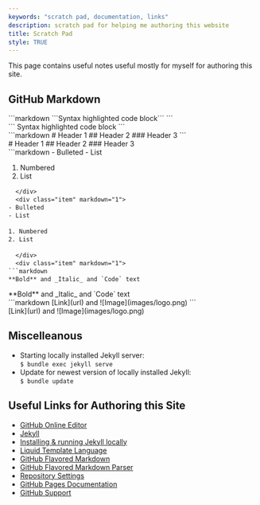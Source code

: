 ```yaml
---
keywords: "scratch pad, documentation, links"
description: scratch pad for helping me authoring this website
title: Scratch Pad
style: TRUE
---
```


This page contains useful notes useful mostly for myself for authoring
this site.

## GitHub Markdown

<div class="md-container">
  <div class="item" markdown="1">
```markdown
```Syntax highlighted code block```
```
  </div>
  <div class="item" markdown="1">
```
Syntax highlighted code block
```
  </div>
  <div class="item" markdown="1">
```markdown
# Header 1
## Header 2
### Header 3
```
  </div>
  <div class="item" markdown="1">
# Header 1
## Header 2
### Header 3
  </div>
  <div class="item" markdown="1">
```markdown
- Bulleted
- List

1. Numbered
2. List
```
  </div>
  <div class="item" markdown="1">
- Bulleted
- List

1. Numbered
2. List

  </div>
  <div class="item" markdown="1">
```markdown
**Bold** and _Italic_ and `Code` text
```
  </div>
  <div class="item" markdown="1">
**Bold** and _Italic_ and `Code` text
  </div>
  <div class="item" markdown="1">
```markdown
[Link](url) and ![Image](images/logo.png)
```
  </div>
  <div class="item" markdown="1">
[Link](url) and ![Image](images/logo.png)
  </div>
</div>

## Miscelleanous

* Starting locally installed Jekyll server:<br />
  ```$ bundle exec jekyll serve```
* Update for newest version of locally installed Jekyll:<br />
   ```$ bundle update```

## Useful Links for Authoring this Site

- [GitHub Online Editor](https://github.com/soundpaint/soundpaint.github.io/edit/master/README.md)
- [Jekyll](https://jekyllrb.com/)
- [Installing &amp; running Jekyll locally](https://help.github.com/en/enterprise/2.14/user/articles/setting-up-your-github-pages-site-locally-with-jekyll)
- [Liquid Template Language](https://shopify.github.io/liquid/)
- [GitHub Flavored Markdown](https://guides.github.com/features/mastering-markdown/)
- [GitHub Flavored Markdown Parser](https://github.com/markedjs/marked)
- [Repository Settings](https://github.com/soundpaint/soundpaint.github.io/settings)
- [GitHub Pages Documentation](https://help.github.com/categories/github-pages-basics/)
- [GitHub Support](https://github.com/contact)
